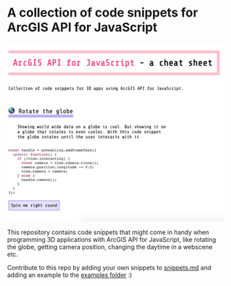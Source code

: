 
# A collection of code snippets for ArcGIS API for JavaScript

![image-snippet-page](./images/snippet-page.png)

This repository contains code snippets that might come in handy when programming 3D applications with ArcGIS API for JavaScript,
like rotating the globe, getting camera position, changing the daytime in a webscene etc.


Contribute to this repo by adding your own snippets to [snippets.md](./snippets.md) and adding an example to the [examples folder](./examples) :)

